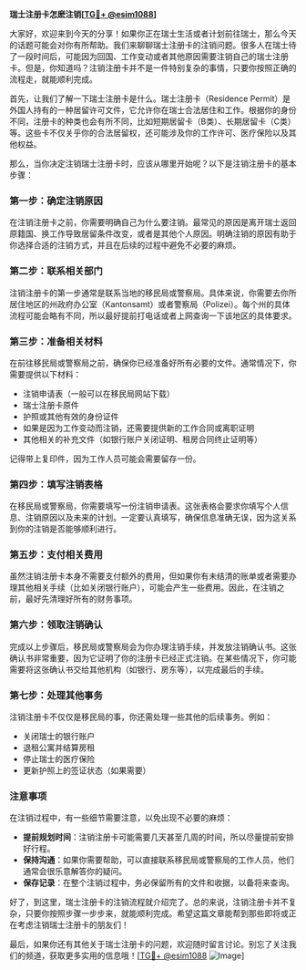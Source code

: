 **瑞士注册卡怎麽注销[[TG💪+ @esim1088](https://t.me/s/esim1088)]**

大家好，欢迎来到今天的分享！如果你正在瑞士生活或者计划前往瑞士，那么今天的话题可能会对你有所帮助。我们来聊聊瑞士注册卡的注销问题。很多人在瑞士待了一段时间后，可能因为回国、工作变动或者其他原因需要注销自己的瑞士注册卡。但是，你知道吗？注销注册卡并不是一件特别复杂的事情，只要你按照正确的流程走，就能顺利完成。

首先，让我们了解一下瑞士注册卡是什么。瑞士注册卡（Residence Permit）是外国人持有的一种居留许可文件，它允许你在瑞士合法居住和工作。根据你的身份不同，注册卡的种类也会有所不同，比如短期居留卡（B类）、长期居留卡（C类）等。这些卡不仅关乎你的合法居留权，还可能涉及你的工作许可、医疗保险以及其他权益。

那么，当你决定注销瑞士注册卡时，应该从哪里开始呢？以下是注销注册卡的基本步骤：

### **第一步：确定注销原因**
在注销注册卡之前，你需要明确自己为什么要注销。最常见的原因是离开瑞士返回原籍国、换工作导致居留条件改变，或者是其他个人原因。明确注销的原因有助于你选择合适的注销方式，并且在后续的过程中避免不必要的麻烦。

### **第二步：联系相关部门**
注销注册卡的第一步通常是联系当地的移民局或警察局。具体来说，你需要去你所居住地区的州政府办公室（Kantonsamt）或者警察局（Polizei）。每个州的具体流程可能会略有不同，所以最好提前打电话或者上网查询一下该地区的具体要求。

### **第三步：准备相关材料**
在前往移民局或警察局之前，确保你已经准备好所有必要的文件。通常情况下，你需要提供以下材料：
- 注销申请表（一般可以在移民局网站下载）
- 瑞士注册卡原件
- 护照或其他有效的身份证件
- 如果是因为工作变动而注销，还需要提供新的工作合同或离职证明
- 其他相关的补充文件（如银行账户关闭证明、租房合同终止证明等）

记得带上复印件，因为工作人员可能会需要留存一份。

### **第四步：填写注销表格**
在移民局或警察局，你需要填写一份注销申请表。这张表格会要求你填写个人信息、注销原因以及未来的计划。一定要认真填写，确保信息准确无误，因为这关系到你的注销是否能够顺利进行。

### **第五步：支付相关费用**
虽然注销注册卡本身不需要支付额外的费用，但如果你有未结清的账单或者需要办理其他相关手续（比如关闭银行账户），可能会产生一些费用。因此，在注销之前，最好先清理好所有的财务事项。

### **第六步：领取注销确认**
完成以上步骤后，移民局或警察局会为你办理注销手续，并发放注销确认书。这张确认书非常重要，因为它证明了你的注册卡已经正式注销。在某些情况下，你可能需要将这张确认书交给其他机构（如银行、房东等），以完成最后的手续。

### **第七步：处理其他事务**
注销注册卡不仅仅是移民局的事，你还需处理一些其他的后续事务。例如：
- 关闭瑞士的银行账户
- 退租公寓并结算房租
- 停止瑞士的医疗保险
- 更新护照上的签证状态（如果需要）

### **注意事项**
在注销过程中，有一些细节需要注意，以免出现不必要的麻烦：
- **提前规划时间**：注销注册卡可能需要几天甚至几周的时间，所以尽量提前安排好行程。
- **保持沟通**：如果你需要帮助，可以直接联系移民局或警察局的工作人员，他们通常会很乐意解答你的疑问。
- **保存记录**：在整个注销过程中，务必保留所有的文件和收据，以备将来查询。

好了，到这里，瑞士注册卡的注销流程就介绍完了。总的来说，注销注册卡并不复杂，只要你按照步骤一步步来，就能顺利完成。希望这篇文章能帮到那些即将或正在考虑注销瑞士注册卡的朋友们！

最后，如果你还有其他关于瑞士注册卡的问题，欢迎随时留言讨论。别忘了关注我们的频道，获取更多实用的信息哦！[[TG💪+ @esim1088](https://t.me/s/esim1088) ![Image](https://i.postimg.cc/4NQfJmqS/Snipaste-2025-05-13-00-14-12.png)]